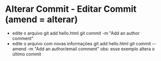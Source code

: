 # Alterar Commit - Editar Commit (amend = alterar)
- edite o arquivo
git add hello.html
git commit -m "Add an author comment"
- edite o arquivo com novas informações
git add hello.html
git commit --amend -m "Add an author/email comment"
obs: esse exemplo altera o último commit
